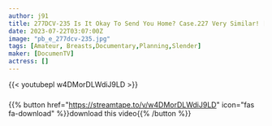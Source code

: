 ```yaml
---
author: j91
title: 277DCV-235 Is It Okay To Send You Home? Case.227 Very Similar! [Mina Tanaka Begging For Sex] What’s Wrong With Being Innocent? ●● As A Virgin… Then Get Hooked! Frustrated Waist Use… 4 Shots! Not Yet? ⇒ Screaming Climax! Sensitivity Of Nipples, Vaginas, Chestnuts, Gangsters! ⇒ Even If You Don’t Do It … I Want To Be Told To Show Me Masturbation! ⇒ Miraculous Constriction! Grind Cowgirl’s Upper Compatible Cowgirl ⇒ When I Went To The Interview, I Went To … And It Became My Purpose In Life (Nana Tanaka)
date: 2023-07-22T03:07:00Z
image: "pb_e_277dcv-235.jpg"
tags: [Amateur, Breasts,Documentary,Planning,Slender]
maker: [DocumenTV]
actress: []
---
```



{{< youtubepl w4DMorDLWdiJ9LD >}}
###

{{% button href="https://streamtape.to/v/w4DMorDLWdiJ9LD" icon="fas fa-download" %}}download this video{{% /button %}}

